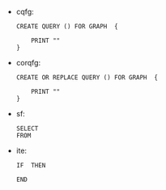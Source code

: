 - cqfg:
	```gsql
	CREATE QUERY () FOR GRAPH  {
		
		PRINT ""
	}
	```

- corqfg:
	```gsql
	CREATE OR REPLACE QUERY () FOR GRAPH  {
		
		PRINT ""
	}
	```

- sf:
	```
	SELECT 
	FROM 
	```

- ite:
	```gsql
	IF  THEN
  
	END
	```